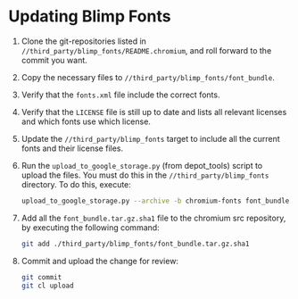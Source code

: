# Updating Blimp Fonts

1.  Clone the git-repositories listed in
    `//third_party/blimp_fonts/README.chromium`, and roll forward to the commit
    you want.
1.  Copy the necessary files to `//third_party/blimp_fonts/font_bundle`.
1.  Verify that the `fonts.xml` file include the correct fonts.
1.  Verify that the `LICENSE` file is still up to date and lists all relevant
    licenses and which fonts use which license.
1.  Update the `//third_party/blimp_fonts` target to include all the
    current fonts and their license files.
1.  Run the `upload_to_google_storage.py` (from depot_tools) script to upload
    the files. You must do this in the `//third_party/blimp_fonts` directory.
    To do this, execute:

    ```bash
    upload_to_google_storage.py --archive -b chromium-fonts font_bundle
    ```

1.  Add all the `font_bundle.tar.gz.sha1` file to the chromium src repository,
    by executing the following command:

    ```bash
    git add ./third_party/blimp_fonts/font_bundle.tar.gz.sha1
    ```

1.  Commit and upload the change for review:

    ```bash
    git commit
    git cl upload
    ```

